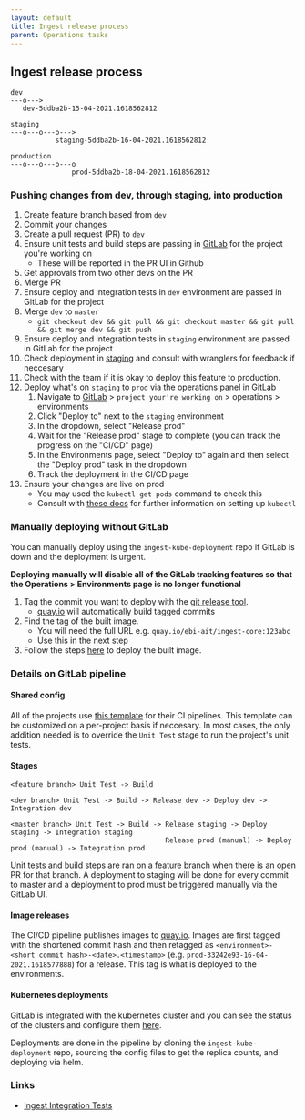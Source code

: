 ```yaml
---
layout: default
title: Ingest release process
parent: Operations tasks
---
```


## Ingest release process 
```
dev
---o--->
   dev-5ddba2b-15-04-2021.1618562812

staging
---o---o---o--->
           staging-5ddba2b-16-04-2021.1618562812

production
---o---o---o---o
               prod-5ddba2b-18-04-2021.1618562812
```


### Pushing changes from dev, through staging, into production
1. Create feature branch based from `dev`
2. Commit your changes
3. Create a pull request (PR) to `dev`
4. Ensure unit tests and build steps are passing in [GitLab](https://gitlab.ebi.ac.uk/hca) for the project you're working on
    - These will be reported in the PR UI in Github
5. Get approvals from two other devs on the PR
6. Merge PR
7. Ensure deploy and integration tests in `dev` environment are passed in GitLab for the project
8. Merge `dev` to `master`
    - `git checkout dev && git pull && git checkout master && git pull && git merge dev && git push`
9. Ensure deploy and integration tests in `staging` environment are passed in GitLab for the project
10. Check deployment in [staging](https://staging.contribute.data.humancellatlas.org/) and consult with wranglers for feedback if neccesary
11. Check with the team if it is okay to deploy this feature to production.
12. Deploy what's on `staging` to `prod` via the operations panel in GitLab
    1. Navigate to [GitLab](https://gitlab.ebi.ac.uk/) > `project your're working on` > operations > environments
    2. Click "Deploy to" next to the `staging` environment
    3. In the dropdown, select "Release prod"
    4. Wait for the "Release prod" stage to complete (you can track the progress on the "CI/CD" page)
    5. In the Environments page, select "Deploy to" again and then select the "Deploy prod" task in the dropdown
    6. Track the deployment in the CI/CD page
13. Ensure your changes are live on prod
    - You may used the `kubectl get pods` command to check this
    - Consult with [these docs](https://github.com/ebi-ait/ingest-kube-deployment) for further information on setting up `kubectl`

### Manually deploying without GitLab
You can manually deploy using the `ingest-kube-deployment` repo if GitLab is down and the deployment is urgent. 

**Deploying manually will disable all of the GitLab tracking features so that the Operations > Environments page is no longer functional**

1. Tag the commit you want to deploy with the [git release tool](https://github.com/rdgoite/hca-developer-tools/blob/master/gitconfig).
    - [quay.io](quay.io) will automatically build tagged commits
2. Find the tag of the built image.
    - You will need the full URL e.g. `quay.io/ebi-ait/ingest-core:123abc`
    - Use this in the next step
3. Follow the steps [here](https://github.com/ebi-ait/ingest-kube-deployment#manually-deploy-one-kubernetes-dockerized-applications-to-an-environment-aws) to deploy the built image.

### Details on GitLab pipeline
#### Shared config
All of the projects use [this template](https://github.com/ebi-ait/gitlab-ci-templates/blob/master/build-release-deploy.yml) for their CI pipelines. This template can be customized on a per-project basis if neccesary. In most cases, the only addition needed is to override the `Unit Test` stage to run the project's unit tests.

#### Stages
```
<feature branch> Unit Test -> Build

<dev branch> Unit Test -> Build -> Release dev -> Deploy dev -> Integration dev

<master branch> Unit Test -> Build -> Release staging -> Deploy staging -> Integration staging
                                      Release prod (manual) -> Deploy prod (manual) -> Integration prod
```

Unit tests and build steps are ran on a feature branch when there is an open PR for that branch. A deployment to staging will be done for every commit to master and a deployment to prod must be triggered manually via the GitLab UI.

#### Image releases
The CI/CD pipeline publishes images to [quay.io](https://quay.io/repository/ebi-ait). Images are first tagged with the shortened commit hash and then retagged as `<environment>-<short commit hash>-<date>.<timestamp>` (e.g. `prod-33242e93-16-04-2021.1618577888`) for a release. This tag is what is deployed to the environments.

#### Kubernetes deployments
GitLab is integrated with the kubernetes cluster and you can see the status of the clusters and configure them [here](https://gitlab.ebi.ac.uk/hca/ingest-staging-manager/-/clusters).

Deployments are done in the pipeline by cloning the `ingest-kube-deployment` repo, sourcing the config files to get the replica counts, and deploying via helm.


### Links
- [Ingest Integration Tests](https://gitlab.ebi.ac.uk/hca/ingest-integration-tests)